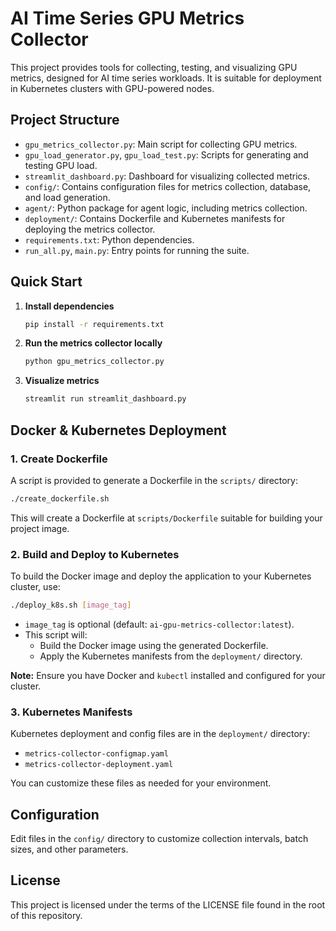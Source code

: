 # AI Time Series GPU Metrics Collector

This project provides tools for collecting, testing, and visualizing GPU metrics, designed for AI time series workloads. It is suitable for deployment in Kubernetes clusters with GPU-powered nodes.

## Project Structure

- `gpu_metrics_collector.py`: Main script for collecting GPU metrics.
- `gpu_load_generator.py`, `gpu_load_test.py`: Scripts for generating and testing GPU load.
- `streamlit_dashboard.py`: Dashboard for visualizing collected metrics.
- `config/`: Contains configuration files for metrics collection, database, and load generation.
- `agent/`: Python package for agent logic, including metrics collection.
- `deployment/`: Contains Dockerfile and Kubernetes manifests for deploying the metrics collector.
- `requirements.txt`: Python dependencies.
- `run_all.py`, `main.py`: Entry points for running the suite.

## Quick Start

1. **Install dependencies**
   ```bash
   pip install -r requirements.txt
   ```

2. **Run the metrics collector locally**
   ```bash
   python gpu_metrics_collector.py
   ```

3. **Visualize metrics**
   ```bash
   streamlit run streamlit_dashboard.py
   ```

## Docker & Kubernetes Deployment

### 1. Create Dockerfile

A script is provided to generate a Dockerfile in the `scripts/` directory:

```bash
./create_dockerfile.sh
```

This will create a Dockerfile at `scripts/Dockerfile` suitable for building your project image.

### 2. Build and Deploy to Kubernetes

To build the Docker image and deploy the application to your Kubernetes cluster, use:

```bash
./deploy_k8s.sh [image_tag]
```
- `image_tag` is optional (default: `ai-gpu-metrics-collector:latest`).
- This script will:
  - Build the Docker image using the generated Dockerfile.
  - Apply the Kubernetes manifests from the `deployment/` directory.

**Note:** Ensure you have Docker and `kubectl` installed and configured for your cluster.

### 3. Kubernetes Manifests

Kubernetes deployment and config files are in the `deployment/` directory:
- `metrics-collector-configmap.yaml`
- `metrics-collector-deployment.yaml`

You can customize these files as needed for your environment.

## Configuration

Edit files in the `config/` directory to customize collection intervals, batch sizes, and other parameters.

## License

This project is licensed under the terms of the LICENSE file found in the root of this repository.
